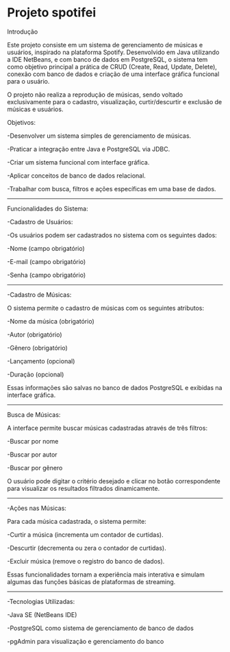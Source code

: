 #  Projeto spotifei

Introdução

Este projeto consiste em um sistema  de gerenciamento de músicas e usuários, inspirado na plataforma Spotify. Desenvolvido em Java utilizando a IDE NetBeans, e com banco de dados em PostgreSQL, o sistema tem como objetivo principal a prática de CRUD (Create, Read, Update, Delete), conexão com banco de dados e criação de uma interface gráfica funcional para o usuário.

O projeto não realiza a reprodução de músicas, sendo voltado exclusivamente para o cadastro, visualização, curtir/descurtir e exclusão de músicas e usuários.

Objetivos:

-Desenvolver um sistema simples de gerenciamento de músicas.

-Praticar a integração entre Java e PostgreSQL via JDBC.

-Criar um sistema funcional com interface gráfica.

-Aplicar conceitos de banco de dados relacional.

-Trabalhar com busca, filtros e ações específicas em uma base de dados.

-------------------------------------------------------------------------------------------------------------------------------------------------------------------------------------------

Funcionalidades do Sistema:

-Cadastro de Usuários:

-Os usuários podem ser cadastrados no sistema com os seguintes dados:

-Nome (campo obrigatório)

-E-mail (campo obrigatório)

-Senha (campo obrigatório)

-------------------------------------------------------------------------------------------------------------------------------------------------------------------------------------------

-Cadastro de Músicas:

O sistema permite o cadastro de músicas com os seguintes atributos:

-Nome da música (obrigatório)

-Autor (obrigatório)

-Gênero (obrigatório)

-Lançamento (opcional)

-Duração (opcional)

Essas informações são salvas no banco de dados PostgreSQL e exibidas na interface gráfica.

-------------------------------------------------------------------------------------------------------------------------------------------------------------------------------------------

Busca de Músicas:

A interface permite buscar músicas cadastradas através de três filtros:

-Buscar por nome

-Buscar por autor

-Buscar por gênero


O usuário pode digitar o critério desejado e clicar no botão correspondente para visualizar os resultados filtrados dinamicamente.

-------------------------------------------------------------------------------------------------------------------------------------------------------------------------------------------

-Ações nas Músicas:

Para cada música cadastrada, o sistema permite:

-Curtir a música (incrementa um contador de curtidas).

-Descurtir (decrementa ou zera o contador de curtidas).

-Excluir música (remove o registro do banco de dados).


Essas funcionalidades tornam a experiência mais interativa e simulam algumas das funções básicas de plataformas de streaming.

-------------------------------------------------------------------------------------------------------------------------------------------------------------------------------------------

-Tecnologias Utilizadas:

-Java SE (NetBeans IDE)

-PostgreSQL como sistema de gerenciamento de banco de dados

-pgAdmin para visualização e gerenciamento do banco
